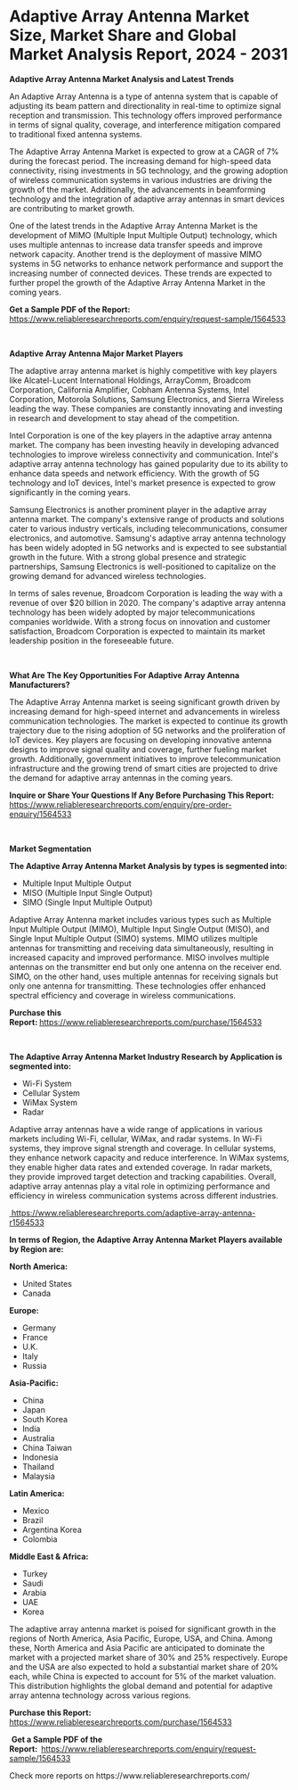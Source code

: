 <p><h1>Adaptive Array Antenna Market Size, Market Share and Global Market Analysis Report, 2024 - 2031</h1></p><p><strong>Adaptive Array Antenna Market Analysis and Latest Trends</strong></p>
<p><p>An Adaptive Array Antenna is a type of antenna system that is capable of adjusting its beam pattern and directionality in real-time to optimize signal reception and transmission. This technology offers improved performance in terms of signal quality, coverage, and interference mitigation compared to traditional fixed antenna systems.</p><p>The Adaptive Array Antenna Market is expected to grow at a CAGR of 7% during the forecast period. The increasing demand for high-speed data connectivity, rising investments in 5G technology, and the growing adoption of wireless communication systems in various industries are driving the growth of the market. Additionally, the advancements in beamforming technology and the integration of adaptive array antennas in smart devices are contributing to market growth.</p><p>One of the latest trends in the Adaptive Array Antenna Market is the development of MIMO (Multiple Input Multiple Output) technology, which uses multiple antennas to increase data transfer speeds and improve network capacity. Another trend is the deployment of massive MIMO systems in 5G networks to enhance network performance and support the increasing number of connected devices. These trends are expected to further propel the growth of the Adaptive Array Antenna Market in the coming years.</p></p>
<p><strong>Get a Sample PDF of the Report:&nbsp;</strong> <a href="https://www.reliableresearchreports.com/enquiry/request-sample/1564533">https://www.reliableresearchreports.com/enquiry/request-sample/1564533</a></p>
<p>&nbsp;</p>
<p><strong>Adaptive Array Antenna Major Market Players</strong></p>
<p><p>The adaptive array antenna market is highly competitive with key players like Alcatel-Lucent International Holdings, ArrayComm, Broadcom Corporation, California Amplifier, Cobham Antenna Systems, Intel Corporation, Motorola Solutions, Samsung Electronics, and Sierra Wireless leading the way. These companies are constantly innovating and investing in research and development to stay ahead of the competition.</p><p>Intel Corporation is one of the key players in the adaptive array antenna market. The company has been investing heavily in developing advanced technologies to improve wireless connectivity and communication. Intel's adaptive array antenna technology has gained popularity due to its ability to enhance data speeds and network efficiency. With the growth of 5G technology and IoT devices, Intel's market presence is expected to grow significantly in the coming years.</p><p>Samsung Electronics is another prominent player in the adaptive array antenna market. The company's extensive range of products and solutions cater to various industry verticals, including telecommunications, consumer electronics, and automotive. Samsung's adaptive array antenna technology has been widely adopted in 5G networks and is expected to see substantial growth in the future. With a strong global presence and strategic partnerships, Samsung Electronics is well-positioned to capitalize on the growing demand for advanced wireless technologies.</p><p>In terms of sales revenue, Broadcom Corporation is leading the way with a revenue of over $20 billion in 2020. The company's adaptive array antenna technology has been widely adopted by major telecommunications companies worldwide. With a strong focus on innovation and customer satisfaction, Broadcom Corporation is expected to maintain its market leadership position in the foreseeable future.</p></p>
<p>&nbsp;</p>
<p><strong>What Are The Key Opportunities For Adaptive Array Antenna Manufacturers?</strong></p>
<p><p>The Adaptive Array Antenna market is seeing significant growth driven by increasing demand for high-speed internet and advancements in wireless communication technologies. The market is expected to continue its growth trajectory due to the rising adoption of 5G networks and the proliferation of IoT devices. Key players are focusing on developing innovative antenna designs to improve signal quality and coverage, further fueling market growth. Additionally, government initiatives to improve telecommunication infrastructure and the growing trend of smart cities are projected to drive the demand for adaptive array antennas in the coming years.</p></p>
<p><strong>Inquire or Share Your Questions If Any Before Purchasing This Report:</strong> <a href="https://www.reliableresearchreports.com/enquiry/pre-order-enquiry/1564533">https://www.reliableresearchreports.com/enquiry/pre-order-enquiry/1564533</a></p>
<p>&nbsp;</p>
<p><strong>Market Segmentation</strong></p>
<p><strong>The Adaptive Array Antenna Market Analysis by types is segmented into:</strong></p>
<p><ul><li>Multiple Input Multiple Output</li><li>MISO (Multiple Input Single Output)</li><li>SIMO (Single Input Multiple Output)</li></ul></p>
<p><p>Adaptive Array Antenna market includes various types such as Multiple Input Multiple Output (MIMO), Multiple Input Single Output (MISO), and Single Input Multiple Output (SIMO) systems. MIMO utilizes multiple antennas for transmitting and receiving data simultaneously, resulting in increased capacity and improved performance. MISO involves multiple antennas on the transmitter end but only one antenna on the receiver end. SIMO, on the other hand, uses multiple antennas for receiving signals but only one antenna for transmitting. These technologies offer enhanced spectral efficiency and coverage in wireless communications.</p></p>
<p><strong>Purchase this Report:&nbsp;</strong><a href="https://www.reliableresearchreports.com/purchase/1564533">https://www.reliableresearchreports.com/purchase/1564533</a></p>
<p>&nbsp;</p>
<p><strong>The Adaptive Array Antenna Market Industry Research by Application is segmented into:</strong></p>
<p><ul><li>Wi-Fi System</li><li>Cellular System</li><li>WiMax System</li><li>Radar</li></ul></p>
<p><p>Adaptive array antennas have a wide range of applications in various markets including Wi-Fi, cellular, WiMax, and radar systems. In Wi-Fi systems, they improve signal strength and coverage. In cellular systems, they enhance network capacity and reduce interference. In WiMax systems, they enable higher data rates and extended coverage. In radar markets, they provide improved target detection and tracking capabilities. Overall, adaptive array antennas play a vital role in optimizing performance and efficiency in wireless communication systems across different industries.</p></p>
<p><a href="https://www.reliableresearchreports.com/adaptive-array-antenna-r1564533">&nbsp;https://www.reliableresearchreports.com/adaptive-array-antenna-r1564533</a></p>
<p><strong>In terms of Region, the Adaptive Array Antenna Market Players available by Region are:</strong></p>
<p>
    <p> <strong> North America: </strong>
        <ul>
            <li>United States</li>
            <li>Canada</li>
        </ul>
        </p> 
    <p> <strong> Europe: </strong>
        <ul>
            <li>Germany</li>
            <li>France</li>
            <li>U.K.</li>
            <li>Italy</li>
            <li>Russia</li>
        </ul>
        </p> 
    <p> <strong> Asia-Pacific: </strong>
        <ul>
            <li>China</li>
            <li>Japan</li>
            <li>South Korea</li>
            <li>India</li>
            <li>Australia</li>
            <li>China Taiwan</li>
            <li>Indonesia</li>
            <li>Thailand</li>
            <li>Malaysia</li>
        </ul>
        </p> 
    <p> <strong> Latin America: </strong>
        <ul>
            <li>Mexico</li>
            <li>Brazil</li>
            <li>Argentina Korea</li>
            <li>Colombia</li>
        </ul>
        </p> 
    <p> <strong> Middle East & Africa: </strong>
        <ul>
            <li>Turkey</li>
            <li>Saudi</li>
            <li>Arabia</li>
            <li>UAE</li>
            <li>Korea</li>
        </ul>
    </p>
    </p>
<p><p>The adaptive array antenna market is poised for significant growth in the regions of North America, Asia Pacific, Europe, USA, and China. Among these, North America and Asia Pacific are anticipated to dominate the market with a projected market share of 30% and 25% respectively. Europe and the USA are also expected to hold a substantial market share of 20% each, while China is expected to account for 5% of the market valuation. This distribution highlights the global demand and potential for adaptive array antenna technology across various regions.</p></p>
<p><strong>Purchase this Report: </strong><a href="https://www.reliableresearchreports.com/purchase/1564533">https://www.reliableresearchreports.com/purchase/1564533</a></p>
<p>&nbsp;<strong>Get a Sample PDF of the Report:&nbsp;&nbsp;</strong><a href="https://www.reliableresearchreports.com/enquiry/request-sample/1564533">https://www.reliableresearchreports.com/enquiry/request-sample/1564533</a></p>
<p><strong></strong></p>
<p>Check more reports on https://www.reliableresearchreports.com/</p>